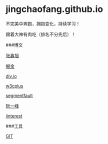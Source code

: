 # jingchaofang.github.io

不完美中奔跑，拥抱变化，持续学习！

跟着大神有肉吃（排名不分先后）！

###博文

[张鑫旭](http://www.zhangxinxu.com/)

[掘金](http://gold.xitu.io)

[div.io](http://div.io/)

[w3cplus](http://w3cplus.com)

[segmentfault](https://segmentfault.com/)

[阮一峰](http://www.ruanyifeng.com/blog/)

[iinterest](http://www.iinterest.net/)

###工具

[GIT](https://git-scm.com/)
